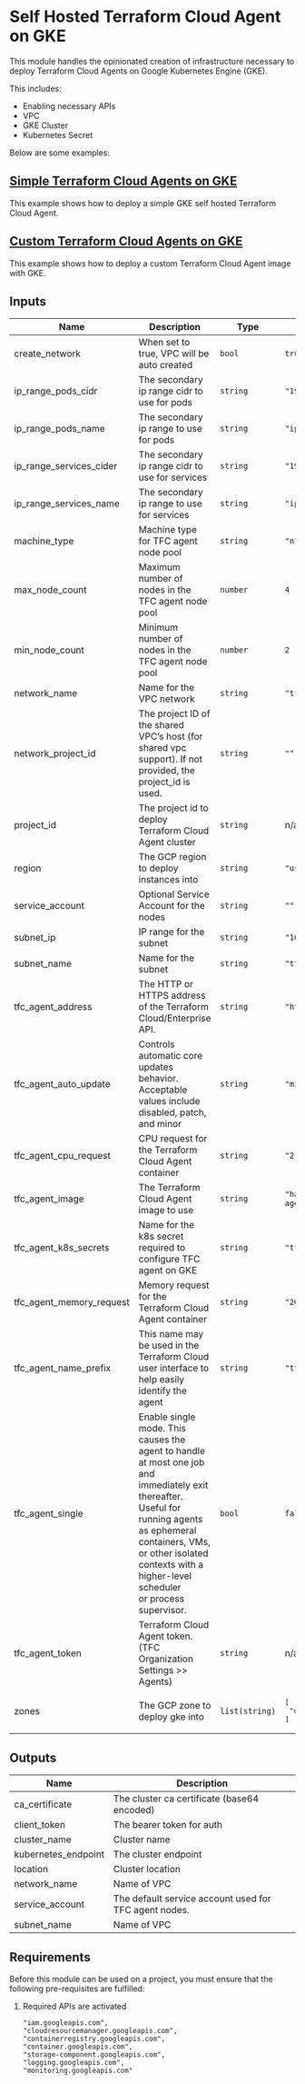 # Self Hosted Terraform Cloud Agent on GKE

This module handles the opinionated creation of infrastructure necessary to deploy Terraform Cloud Agents on Google Kubernetes Engine (GKE).

This includes:

- Enabling necessary APIs
- VPC
- GKE Cluster
- Kubernetes Secret

Below are some examples:

## [Simple Terraform Cloud Agents on GKE](../../examples/tfc-agent-gke-simple/README.md)

This example shows how to deploy a simple GKE self hosted Terraform Cloud Agent.

## [Custom Terraform Cloud Agents on GKE](../../examples/tfc-agent-gke-custom/README.md)

This example shows how to deploy a custom Terraform Cloud Agent image with GKE.

<!-- BEGINNING OF PRE-COMMIT-TERRAFORM DOCS HOOK -->
## Inputs

| Name | Description | Type | Default | Required |
|------|-------------|------|---------|:--------:|
| create\_network | When set to true, VPC will be auto created | `bool` | `true` | no |
| ip\_range\_pods\_cidr | The secondary ip range cidr to use for pods | `string` | `"192.168.0.0/18"` | no |
| ip\_range\_pods\_name | The secondary ip range to use for pods | `string` | `"ip-range-pods"` | no |
| ip\_range\_services\_cider | The secondary ip range cidr to use for services | `string` | `"192.168.64.0/18"` | no |
| ip\_range\_services\_name | The secondary ip range to use for services | `string` | `"ip-range-scv"` | no |
| machine\_type | Machine type for TFC agent node pool | `string` | `"n1-standard-4"` | no |
| max\_node\_count | Maximum number of nodes in the TFC agent node pool | `number` | `4` | no |
| min\_node\_count | Minimum number of nodes in the TFC agent node pool | `number` | `2` | no |
| network\_name | Name for the VPC network | `string` | `"tfc-agent-network"` | no |
| network\_project\_id | The project ID of the shared VPC’s host (for shared vpc support). If not provided, the project\_id is used. | `string` | `""` | no |
| project\_id | The project id to deploy Terraform Cloud Agent cluster | `string` | n/a | yes |
| region | The GCP region to deploy instances into | `string` | `"us-central1"` | no |
| service\_account | Optional Service Account for the nodes | `string` | `""` | no |
| subnet\_ip | IP range for the subnet | `string` | `"10.0.0.0/17"` | no |
| subnet\_name | Name for the subnet | `string` | `"tfc-agent-subnet"` | no |
| tfc\_agent\_address | The HTTP or HTTPS address of the Terraform Cloud/Enterprise API. | `string` | `"https://app.terraform.io"` | no |
| tfc\_agent\_auto\_update | Controls automatic core updates behavior. Acceptable values include disabled, patch, and minor | `string` | `"minor"` | no |
| tfc\_agent\_cpu\_request | CPU request for the Terraform Cloud Agent container | `string` | `"2"` | no |
| tfc\_agent\_image | The Terraform Cloud Agent image to use | `string` | `"hashicorp/tfc-agent:latest"` | no |
| tfc\_agent\_k8s\_secrets | Name for the k8s secret required to configure TFC agent on GKE | `string` | `"tfc-agent-k8s-secrets"` | no |
| tfc\_agent\_memory\_request | Memory request for the Terraform Cloud Agent container | `string` | `"2Gi"` | no |
| tfc\_agent\_name\_prefix | This name may be used in the Terraform Cloud user interface to help easily identify the agent | `string` | `"tfc-agent-k8s"` | no |
| tfc\_agent\_single | Enable single mode. This causes the agent to handle at most one job and<br>immediately exit thereafter. Useful for running agents as ephemeral<br>containers, VMs, or other isolated contexts with a higher-level scheduler<br>or process supervisor. | `bool` | `false` | no |
| tfc\_agent\_token | Terraform Cloud Agent token. (TFC Organization Settings >> Agents) | `string` | n/a | yes |
| zones | The GCP zone to deploy gke into | `list(string)` | <pre>[<br>  "us-central1-a"<br>]</pre> | no |

## Outputs

| Name | Description |
|------|-------------|
| ca\_certificate | The cluster ca certificate (base64 encoded) |
| client\_token | The bearer token for auth |
| cluster\_name | Cluster name |
| kubernetes\_endpoint | The cluster endpoint |
| location | Cluster location |
| network\_name | Name of VPC |
| service\_account | The default service account used for TFC agent nodes. |
| subnet\_name | Name of VPC |

 <!-- END OF PRE-COMMIT-TERRAFORM DOCS HOOK -->

## Requirements

Before this module can be used on a project, you must ensure that the following pre-requisites are fulfilled:

1. Required APIs are activated

    ```text
    "iam.googleapis.com",
    "cloudresourcemanager.googleapis.com",
    "containerregistry.googleapis.com",
    "container.googleapis.com",
    "storage-component.googleapis.com",
    "logging.googleapis.com",
    "monitoring.googleapis.com"
    ```
